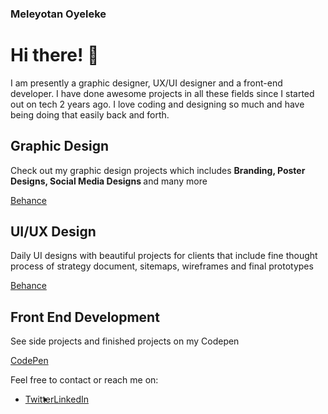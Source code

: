 ### Meleyotan Oyeleke

<!--
**Meleyotan/Meleyotan** is a ✨ _special_ ✨ repository because its `README.md` (this file) appears on your GitHub profile.

Here are some ideas to get you started:

- 🔭 I’m currently working on ...
- 🌱 I’m currently learning ...
- 👯 I’m looking to collaborate on ...
- 🤔 I’m looking for help with ...
- 💬 Ask me about ...
- 📫 How to reach me: ...
- 😄 Pronouns: ...
- ⚡ Fun fact: ...
-->

# Hi there! 👋
<p> I am presently a graphic designer, UX/UI designer and a front-end developer. I have done awesome projects in all these fields since I started out on tech 2 years ago. 
 I love coding and designing so much and have being doing that easily back and forth. 
 
 <h2>Graphic Design</h2>
 <p>Check out my graphic design projects which includes <strong>Branding, </strong> <strong>Poster Designs, </strong> <strong>Social Media Designs </strong> and many more</p>
 <a href="https://www.behance.net/oyelekemeleyot">Behance</a>
 
 <h2>UI/UX Design</h2>
 <p>Daily UI designs with beautiful projects for clients that include fine thought process of strategy document, sitemaps, wireframes and final prototypes </p>
 <a href="https://www.behance.net/oyelekemeleyot">Behance</a>
 
 <h2>Front End Development</h2>
 <p>See side projects and finished projects on my Codepen</p>
 <a href="https://codepen.io/your-work/">CodePen</a>
  
Feel free to contact or reach me on:</p> 

<ul style="display:flex">
  <li><a href="http://twitter.com/MeleyotanO">Twitter</a></li>
  <li><a href="http://linkedin.com/meleyotan%20oyeleke">LinkedIn</a></li>
</ul>



